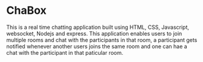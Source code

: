 # ChaBox

This is a real time chatting application built using HTML, CSS, Javascript, websocket, Nodejs and express.
This application enables users to join multiple rooms and chat with the participants in that room, a participant gets notified whenever another users joins the same room and one can hae a chat with the participant in that paticular room.

